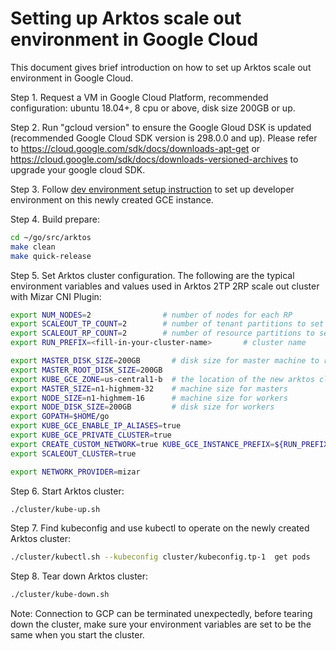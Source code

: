 # Setting up Arktos scale out environment in Google Cloud

This document gives brief introduction on how to set up Arktos scale out environment in Google Cloud.

Step 1. Request a VM in Google Cloud Platform, recommended configuration: ubuntu 18.04+, 8 cpu or above, disk size 200GB or up.

Step 2. Run "gcloud version" to ensure the Google Gloud DSK is updated (recommended Google Cloud SDK version is 298.0.0 and up). Please refer to https://cloud.google.com/sdk/docs/downloads-apt-get or https://cloud.google.com/sdk/docs/downloads-versioned-archives to upgrade your google cloud SDK. 

Step 3. Follow [dev environment setup instruction](setup-dev-env.md) to set up developer environment on this newly created GCE instance.

Step 4. Build prepare:

```bash
cd ~/go/src/arktos
make clean
make quick-release
```

Step 5. Set Arktos cluster configuration. The following are the typical environment variables and values used in Arktos 2TP 2RP scale out cluster with Mizar CNI Plugin:
```bash
export NUM_NODES=2                # number of nodes for each RP
export SCALEOUT_TP_COUNT=2        # number of tenant partitions to set up
export SCALEOUT_RP_COUNT=2        # number of resource partitions to set up
export RUN_PREFIX=<fill-in-your-cluster-name>       # cluster name

export MASTER_DISK_SIZE=200GB       # disk size for master machine to run API server, scheduler, controller manager, etc.
export MASTER_ROOT_DISK_SIZE=200GB 
export KUBE_GCE_ZONE=us-central1-b  # the location of the new arktos cluster
export MASTER_SIZE=n1-highmem-32    # machine size for masters
export NODE_SIZE=n1-highmem-16      # machine size for workers
export NODE_DISK_SIZE=200GB         # disk size for workers
export GOPATH=$HOME/go 
export KUBE_GCE_ENABLE_IP_ALIASES=true 
export KUBE_GCE_PRIVATE_CLUSTER=true 
export CREATE_CUSTOM_NETWORK=true KUBE_GCE_INSTANCE_PREFIX=${RUN_PREFIX} KUBE_GCE_NETWORK=${RUN_PREFIX} ENABLE_KCM_LEADER_ELECT=false ENABLE_SCHEDULER_LEADER_ELECT=false SHARE_PARTITIONSERVER=false LOGROTATE_FILES_MAX_COUNT=50 LOGROTATE_MAX_SIZE=200M KUBE_ENABLE_APISERVER_INSECURE_PORT=true KUBE_ENABLE_PROMETHEUS_DEBUG=true KUBE_ENABLE_PPROF_DEBUG=true
export SCALEOUT_CLUSTER=true 

export NETWORK_PROVIDER=mizar
```

Step 6. Start Arktos cluster:
```bash
./cluster/kube-up.sh
```

Step 7. Find kubeconfig and use kubectl to operate on the newly created Arktos cluster:
```bash
./cluster/kubectl.sh --kubeconfig cluster/kubeconfig.tp-1  get pods
```

Step 8. Tear down Arktos cluster:
```bash
./cluster/kube-down.sh
```

Note: Connection to GCP can be terminated unexpectedly, before tearing down the cluster, make sure your environment variables are set to be the same when you start the cluster.



